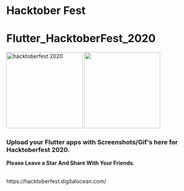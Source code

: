 # Hacktober Fest
# Flutter_HacktoberFest_2020
<img src="assets/h-dark-d1a5f262f5aa5936d3bc526365938d98f3946e669f6e2cd9ae1e7a848c57e351.svg" alt="hacktoberfest 2020" width="200px" height="200px"></img>
<img src="assets/flutter-logo-sharing.png" height="200px"></img>
<h3>Upload your Flutter apps with Screenshots/Gif's here for Hacktoberfest 2020.</h3>
<p><strong>Please Leave a Star And Share With Your Friends.</strong><p><br>
https://hacktoberfest.digitalocean.com/
